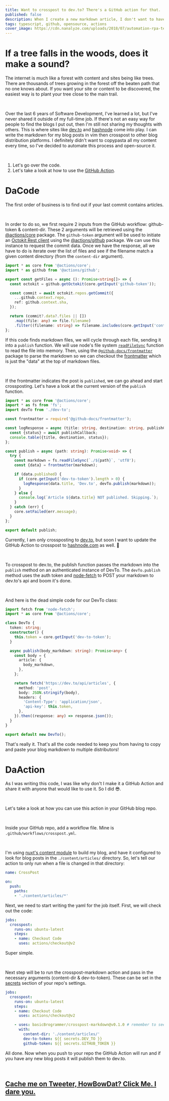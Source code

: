 ```yaml
---
title: Want to crosspost to dev.to? There's a GitHub action for that.
published: false
description: When I create a new markdown article, I don't want to have copy and paste that markdown to multiple other blog sites. So, why not let an octocat handle this work for me with a GitHub action?
tags: typescript, github, opensource, actions
cover_image: https://cdn.nanalyze.com/uploads/2018/07/automation-rpa-teaser.jpg
---
```


# If a tree falls in the woods, does it make a sound?

The internet is much like a forest with content and sites being like trees. There are thousands of trees growing in the forest off the beaten path that no one knows about. If you want your site or content to be discovered, the easiest way is to plant your tree close to the main trail.

<br>

Over the last 6 years of Software Development, I've learned a lot, but I've never shared it outside of my full-time job.  If there's not an easy way for people to find the blogs I put out, then I'm still not sharing my thoughts with others.  This is where sites like [dev.to](https://dev.to/basicbrogrammer) and [hashnode](https://hashnode.com/@basicbrogrammer) come into play. I can write the markdown for my blog posts in vim then crosspost to other blog distribution platforms. I definitely didn't want to copypasta all my content every time, so I've decided to automate this process and open-source it.

<br>

1. Let's go over the code.
2. Let's take a look at how to use the [GitHub Action](https://github.com/basicbrogrammer/crosspost-markdown).

# DaCode

The first order of business is to find out if your last commit contains articles.

<br>

In order to do so, we first require 2 inputs from the GitHub workflow: github-token & content-dir. These 2 arguments will be retrieved using the [@actions/core](https://github.com/actions/toolkit/tree/main/packages/core) package. The `github-token` argument will be used to initiate an [Octokit Rest client](https://octokit.github.io/rest.js/v18/) using the [@actions/github](https://github.com/actions/toolkit/tree/main/packages/github) package. We can use this instance to request the commit data. Once we have the response, all we have to do is iterate over the list of files and see if the filename match a given content directory (from the `content-dir` argument).

```typescript
import * as core from '@actions/core';
import * as github from '@actions/github';

export const getFiles = async (): Promise<string[]> => {
  const octokit = github.getOctokit(core.getInput('github-token'));

  const commit = await octokit.repos.getCommit({
    ...github.context.repo,
    ref: github.context.sha,
  });

  return (commit?.data?.files || [])
    .map((file: any) => file.filename)
    .filter((filename: string) => filename.includes(core.getInput('content-dir')));
};

```

If this code finds markdown files, we will cycle through each file, sending it into a `publish` function.
We will use node's file system [`readFileSync`](https://nodejs.org/api/fs.html#fs_fs_readfilesync_path_options) function to read the file into memory. Then, using the [`@github-docs/frontmatter`](https://github.com/docs/frontmatter) package to parse the markdown so we can checkout the [frontmatter](https://jekyllrb.com/docs/front-matter/) which is just the "data" at the top of markdown files.

<br>

If the frontmatter indicates the post is `published`, we can go ahead and start crossposting.
Let's have a look at the current version of the `publish` function.

```typescript
import * as core from '@actions/core';
import * as fs from 'fs';
import devTo from './dev-to';

const frontmatter = require('@github-docs/frontmatter');

const logResponse = async (title: string, destination: string, publishCallback: Promise<any>): Promise<void> => {
  const {status} = await publishCallback;
  console.table({title, destination, status});
};

const publish = async (path: string): Promise<void> => {
  try {
    const markdown = fs.readFileSync(`./${path}`, 'utf8');
    const {data} = frontmatter(markdown);

    if (data.published) {
      if (core.getInput('dev-to-token').length > 0) {
        logResponse(data.title, 'Dev.to', devTo.publish(markdown));
      }
    } else {
      console.log(`Article ${data.title} NOT published. Skipping.`);
    }
  } catch (err) {
    core.setFailed(err.message);
  }
};

export default publish;
```

Currently, I am only crossposting to [dev.to](https://dev.to/basicbrogrammer), but soon I want to update the GitHub Action to crosspost to [hashnode.com](https://hashnode.com/@basicBrogrammer) as well. 🤙

<br>

To crosspost to dev.to, the publish function passes the markdown into the `publish` method on an authenticated instance of DevTo.
The `devTo.publish` method uses the auth token and [node-fetch](https://www.npmjs.com/package/node-fetch) to POST your markdown to dev.to's api and boom it's done.

<br>

And here is the dead simple code for our DevTo class:

```typescript
import fetch from 'node-fetch';
import * as core from '@actions/core';

class DevTo {
  token: string;
  constructor() {
    this.token = core.getInput('dev-to-token');
  }

  async publish(body_markdown: string): Promise<any> {
    const body = {
      article: {
        body_markdown,
      },
    };

    return fetch('https://dev.to/api/articles', {
      method: 'post',
      body: JSON.stringify(body),
      headers: {
        'Content-Type': 'application/json',
        'api-key': this.token,
      },
    }).then((response: any) => response.json());
  }
}

export default new DevTo();
```

That's really it. That's all the code needed to keep you from having to copy and paste your blog markdown to multiple distributors!

# DaAction

As I was writing this code, I was like why don't I make it a GitHub Action and share it with anyone that would like to use it. So I did 😎.

<br>

Let's take a look at how you can use this action in your GitHub blog repo.

<br>

Inside your GitHub repo, add a workflow file. Mine is `.github/workflows/crosspost.yml`.

<br>

I'm using [nuxt's content module](https://content.nuxtjs.org/) to build my blog, and have it configured to look for blog posts in the `./content/articles/` directory. So, let's tell our action to only run when a file is changed in that directory:

```yaml
name: CrossPost

on:
  push:
    paths:
    - './content/articles/*'
```

Next, we need to start writing the yaml for the job itself. First, we will check out the code:

```yaml
jobs:
  crosspost:
    runs-on: ubuntu-latest
    steps:
    - name: Checkout Code
      uses: actions/checkout@v2
```

Super simple.

<br>

Next step will be to run the crosspost-markdown action and pass in the necessary arguments (content-dir & dev-to-token). These can be set in the [secrets](https://docs.github.com/en/free-pro-team@latest/actions/reference/encrypted-secrets) section of your repo's settings.

```yaml
jobs:
  crosspost:
    runs-on: ubuntu-latest
    steps:
    - name: Checkout Code
      uses: actions/checkout@v2

    - uses: basicBrogrammer/crosspost-markdown@v0.1.0 # remember to see what the latest version is 8)
      with:
        content-dir: './content/articles/'
        dev-to-token: ${{ secrets.DEV_TO }}
        github-token: ${{ secrets.GITHUB_TOKEN }}
```

All done. Now when you push to your repo the GitHub Action will run and if you have any new blog posts it will publish them to dev.to.

<br>

## [Cache me on Tweeter, HowBowDat? Click Me. I dare you.](https://twitter.com/basicbrogrammer)
